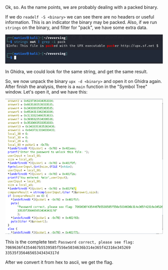 Ok, so. As the name points, we are probably dealing with a packed binary.

If we do `readelf -S <binary>` we can see there are no headers or useful information. This is an indicator the binary may be packed.
Also, if we run `strings` on the binary, and filter for "pack", we have some extra data. 

![packed](img/packer_1.png)

In Ghidra, we could look for the same string, and get the same result. 

So, we now unpack the binary `upx -d <binary>` and open it on Ghidra again. After finish the analysis, there is a `main` function in the "Symbol Tree" window. Let's open it, and we have this:

![main](img/packer_2.png)

This is the complete text: 
`Password correct, please see flag: 7069636f4354467b5539585f556e5034636b314e365f42316e345269 33535f35646565343434317d`

After we convert it from hex to ascii, we get the flag.